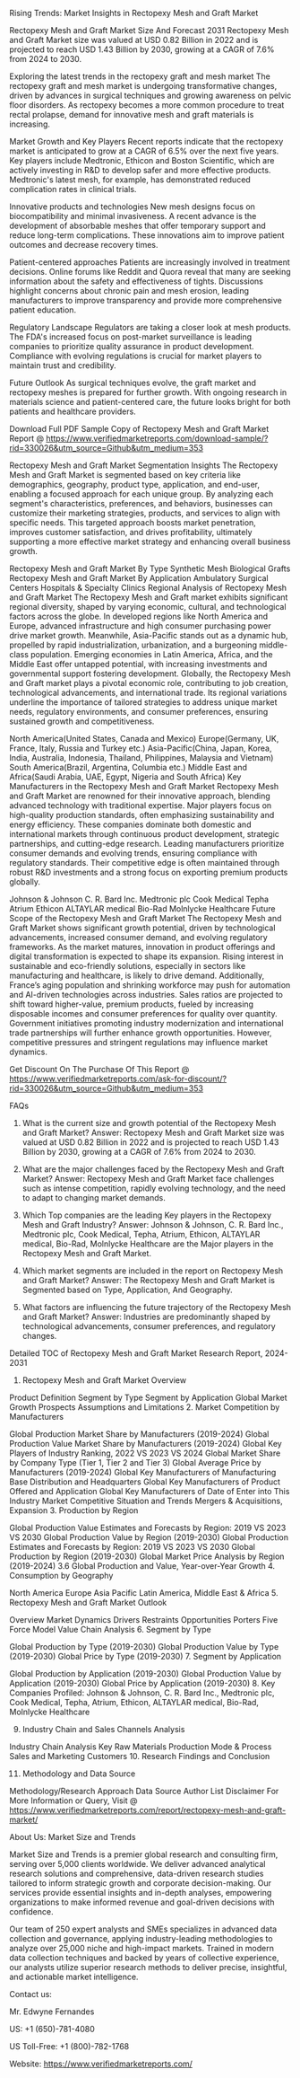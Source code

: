 Rising Trends: Market Insights in Rectopexy Mesh and Graft Market


Rectopexy Mesh and Graft Market Size And Forecast 2031
Rectopexy Mesh and Graft Market size was valued at USD 0.82 Billion in 2022 and is projected to reach USD 1.43 Billion by 2030, growing at a CAGR of 7.6% from 2024 to 2030.

Exploring the latest trends in the rectopexy graft and mesh market
The rectopexy graft and mesh market is undergoing transformative changes, driven by advances in surgical techniques and growing awareness on pelvic floor disorders. As rectopexy becomes a more common procedure to treat rectal prolapse, demand for innovative mesh and graft materials is increasing.

Market Growth and Key Players
Recent reports indicate that the rectopexy market is anticipated to grow at a CAGR of 6.5% over the next five years. Key players include Medtronic, Ethicon and Boston Scientific, which are actively investing in R&D to develop safer and more effective products. Medtronic's latest mesh, for example, has demonstrated reduced complication rates in clinical trials.

Innovative products and technologies
New mesh designs focus on biocompatibility and minimal invasiveness. A recent advance is the development of absorbable meshes that offer temporary support and reduce long-term complications. These innovations aim to improve patient outcomes and decrease recovery times.

Patient-centered approaches
Patients are increasingly involved in treatment decisions. Online forums like Reddit and Quora reveal that many are seeking information about the safety and effectiveness of tights. Discussions highlight concerns about chronic pain and mesh erosion, leading manufacturers to improve transparency and provide more comprehensive patient education.

Regulatory Landscape
Regulators are taking a closer look at mesh products. The FDA's increased focus on post-market surveillance is leading companies to prioritize quality assurance in product development. Compliance with evolving regulations is crucial for market players to maintain trust and credibility.

Future Outlook
As surgical techniques evolve, the graft market and rectopexy meshes is prepared for further growth. With ongoing research in materials science and patient-centered care, the future looks bright for both patients and healthcare providers.

Download Full PDF Sample Copy of Rectopexy Mesh and Graft Market Report @ https://www.verifiedmarketreports.com/download-sample/?rid=330026&utm_source=Github&utm_medium=353

Rectopexy Mesh and Graft Market Segmentation Insights
The Rectopexy Mesh and Graft Market is segmented based on key criteria like demographics, geography, product type, application, and end-user, enabling a focused approach for each unique group. By analyzing each segment's characteristics, preferences, and behaviors, businesses can customize their marketing strategies, products, and services to align with specific needs. This targeted approach boosts market penetration, improves customer satisfaction, and drives profitability, ultimately supporting a more effective market strategy and enhancing overall business growth.

Rectopexy Mesh and Graft Market By Type
Synthetic Mesh
Biological Grafts
Rectopexy Mesh and Graft Market By Application
Ambulatory Surgical Centers
Hospitals & Specialty Clinics
Regional Analysis of Rectopexy Mesh and Graft Market
The Rectopexy Mesh and Graft market exhibits significant regional diversity, shaped by varying economic, cultural, and technological factors across the globe. In developed regions like North America and Europe, advanced infrastructure and high consumer purchasing power drive market growth. Meanwhile, Asia-Pacific stands out as a dynamic hub, propelled by rapid industrialization, urbanization, and a burgeoning middle-class population. Emerging economies in Latin America, Africa, and the Middle East offer untapped potential, with increasing investments and governmental support fostering development. Globally, the Rectopexy Mesh and Graft market plays a pivotal economic role, contributing to job creation, technological advancements, and international trade. Its regional variations underline the importance of tailored strategies to address unique market needs, regulatory environments, and consumer preferences, ensuring sustained growth and competitiveness.

North America(United States, Canada and Mexico)
Europe(Germany, UK, France, Italy, Russia and Turkey etc.)
Asia-Pacific(China, Japan, Korea, India, Australia, Indonesia, Thailand, Philippines, Malaysia and Vietnam)
South America(Brazil, Argentina, Columbia etc.)
Middle East and Africa(Saudi Arabia, UAE, Egypt, Nigeria and South Africa)
Key Manufacturers in the Rectopexy Mesh and Graft Market
Rectopexy Mesh and Graft Market are renowned for their innovative approach, blending advanced technology with traditional expertise. Major players focus on high-quality production standards, often emphasizing sustainability and energy efficiency. These companies dominate both domestic and international markets through continuous product development, strategic partnerships, and cutting-edge research. Leading manufacturers prioritize consumer demands and evolving trends, ensuring compliance with regulatory standards. Their competitive edge is often maintained through robust R&D investments and a strong focus on exporting premium products globally.

Johnson & Johnson
C. R. Bard Inc.
Medtronic plc
Cook Medical
Tepha
Atrium
Ethicon
ALTAYLAR medical
Bio-Rad
Molnlycke Healthcare
Future Scope of the Rectopexy Mesh and Graft Market
The Rectopexy Mesh and Graft Market shows significant growth potential, driven by technological advancements, increased consumer demand, and evolving regulatory frameworks. As the market matures, innovation in product offerings and digital transformation is expected to shape its expansion. Rising interest in sustainable and eco-friendly solutions, especially in sectors like manufacturing and healthcare, is likely to drive demand. Additionally, France’s aging population and shrinking workforce may push for automation and AI-driven technologies across industries. Sales ratios are projected to shift toward higher-value, premium products, fueled by increasing disposable incomes and consumer preferences for quality over quantity. Government initiatives promoting industry modernization and international trade partnerships will further enhance growth opportunities. However, competitive pressures and stringent regulations may influence market dynamics.

Get Discount On The Purchase Of This Report @ https://www.verifiedmarketreports.com/ask-for-discount/?rid=330026&utm_source=Github&utm_medium=353

FAQs
1. What is the current size and growth potential of the Rectopexy Mesh and Graft Market?
Answer: Rectopexy Mesh and Graft Market size was valued at USD 0.82 Billion in 2022 and is projected to reach USD 1.43 Billion by 2030, growing at a CAGR of 7.6% from 2024 to 2030.

2. What are the major challenges faced by the Rectopexy Mesh and Graft Market?
Answer: Rectopexy Mesh and Graft Market face challenges such as intense competition, rapidly evolving technology, and the need to adapt to changing market demands.

3. Which Top companies are the leading Key players in the Rectopexy Mesh and Graft Industry?
Answer: Johnson & Johnson, C. R. Bard Inc., Medtronic plc, Cook Medical, Tepha, Atrium, Ethicon, ALTAYLAR medical, Bio-Rad, Molnlycke Healthcare are the Major players in the Rectopexy Mesh and Graft Market.

4. Which market segments are included in the report on Rectopexy Mesh and Graft Market?
Answer: The Rectopexy Mesh and Graft Market is Segmented based on Type, Application, And Geography.

5. What factors are influencing the future trajectory of the Rectopexy Mesh and Graft Market?
Answer: Industries are predominantly shaped by technological advancements, consumer preferences, and regulatory changes.

Detailed TOC of Rectopexy Mesh and Graft Market Research Report, 2024-2031
1. Rectopexy Mesh and Graft Market Overview

Product Definition
Segment by Type
Segment by Application
Global Market Growth Prospects
Assumptions and Limitations
2. Market Competition by Manufacturers

Global Production Market Share by Manufacturers (2019-2024)
Global Production Value Market Share by Manufacturers (2019-2024)
Global Key Players of Industry Ranking, 2022 VS 2023 VS 2024
Global Market Share by Company Type (Tier 1, Tier 2 and Tier 3)
Global Average Price by Manufacturers (2019-2024)
Global Key Manufacturers of Manufacturing Base Distribution and Headquarters
Global Key Manufacturers of Product Offered and Application
Global Key Manufacturers of Date of Enter into This Industry
Market Competitive Situation and Trends
Mergers & Acquisitions, Expansion
3. Production by Region

Global Production Value Estimates and Forecasts by Region: 2019 VS 2023 VS 2030
Global Production Value by Region (2019-2030)
Global Production Estimates and Forecasts by Region: 2019 VS 2023 VS 2030
Global Production by Region (2019-2030)
Global Market Price Analysis by Region (2019-2024) 3.6 Global Production and Value, Year-over-Year Growth
4. Consumption by Geography

North America
Europe
Asia Pacific
Latin America, Middle East & Africa
5. Rectopexy Mesh and Graft Market Outlook

Overview
Market Dynamics
Drivers
Restraints
Opportunities
Porters Five Force Model
Value Chain Analysis 
6. Segment by Type

Global Production by Type (2019-2030)
Global Production Value by Type (2019-2030)
Global Price by Type (2019-2030)
7. Segment by Application

Global Production by Application (2019-2030)
Global Production Value by Application (2019-2030)
Global Price by Application (2019-2030)
8. Key Companies Profiled: Johnson & Johnson, C. R. Bard Inc., Medtronic plc, Cook Medical, Tepha, Atrium, Ethicon, ALTAYLAR medical, Bio-Rad, Molnlycke Healthcare

9. Industry Chain and Sales Channels Analysis

Industry Chain Analysis
Key Raw Materials
Production Mode & Process
Sales and Marketing
Customers
10. Research Findings and Conclusion

11. Methodology and Data Source

Methodology/Research Approach
Data Source
Author List
Disclaimer
For More Information or Query, Visit @ https://www.verifiedmarketreports.com/report/rectopexy-mesh-and-graft-market/

About Us: Market Size and Trends

Market Size and Trends is a premier global research and consulting firm, serving over 5,000 clients worldwide. We deliver advanced analytical research solutions and comprehensive, data-driven research studies tailored to inform strategic growth and corporate decision-making. Our services provide essential insights and in-depth analyses, empowering organizations to make informed revenue and goal-driven decisions with confidence.

Our team of 250 expert analysts and SMEs specializes in advanced data collection and governance, applying industry-leading methodologies to analyze over 25,000 niche and high-impact markets. Trained in modern data collection techniques and backed by years of collective experience, our analysts utilize superior research methods to deliver precise, insightful, and actionable market intelligence.

Contact us:

Mr. Edwyne Fernandes

US: +1 (650)-781-4080

US Toll-Free: +1 (800)-782-1768

Website: https://www.verifiedmarketreports.com/

